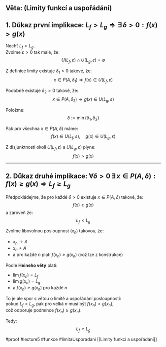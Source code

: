 ## Věta: (Limity funkcí a uspořádání)

## 1. Důkaz první implikace: $L_f > L_g \Rightarrow \exists\, \delta > 0 : f(x) > g(x)$

Nechť $L_f > L_g$.  
Zvolme $\varepsilon > 0$ tak malé, že:
$$
U(L_f, \varepsilon) \cap U(L_g, \varepsilon) = \emptyset
$$

Z definice limity existuje $\delta_1 > 0$ takové, že:
$$
x \in P(A, \delta_1) \Rightarrow f(x) \in U(L_f, \varepsilon)
$$

Podobně existuje $\delta_2 > 0$ takové, že:
$$
x \in P(A, \delta_2) \Rightarrow g(x) \in U(L_g, \varepsilon)
$$

Položme:
$$
\delta := \min\{\delta_1, \delta_2\}
$$

Pak pro všechna $x \in P(A, \delta)$ máme:
$$
f(x) \in U(L_f, \varepsilon),\quad g(x) \in U(L_g, \varepsilon)
$$

Z disjunktnosti okolí $U(L_f, \varepsilon)$ a $U(L_g, \varepsilon)$ plyne:
$$
f(x) > g(x)
$$

---

## 2. Důkaz druhé implikace: $\forall \delta > 0\, \exists\, x \in P(A, \delta): f(x) \geq g(x) \Rightarrow L_f \geq L_g$

Předpokládejme, že pro každé $\delta > 0$ existuje $x \in P(A, \delta)$ takové, že:
$$
f(x) \geq g(x)
$$
a zároveň že:
$$
L_f < L_g
$$

Zvolme libovolnou posloupnost $(x_n)$ takovou, že:
- $x_n \to A$
- $x_n \ne A$
- a pro každé $n$ platí $f(x_n) \geq g(x_n)$ (což lze z konstrukce)

Podle **Heineho věty** platí:
- $\lim f(x_n) = L_f$
- $\lim g(x_n) = L_g$
- a $f(x_n) \geq g(x_n)$ pro každé $n$

To je ale spor s větou o limitě a uspořádání posloupností:  
pokud $L_f < L_g$, pak pro velká $n$ musí být $f(x_n) < g(x_n)$,  
což odporuje podmínce $f(x_n) \geq g(x_n)$.

Tedy:
$$
L_f \geq L_g
$$



#proof #lecture5 #funkce  #limitaUsporadani
[[Limity funkcí a uspořádání]]